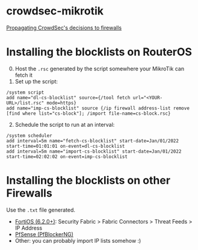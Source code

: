 # crowdsec-mikrotik
[Propagating CrowdSec's decisions to firewalls](https://ssh.nu/post/crowdsec-firewall/)


# Installing the blocklists on RouterOS
0. Host the `.rsc` generated by the script somewhere your MikroTik can fetch it
1. Set up the script:
```
/system script 
add name="dl-cs-blocklist" source={/tool fetch url="<YOUR-URL>/list.rsc" mode=https}
add name="imp-cs-blocklist" source {/ip firewall address-list remove [find where list="cs-block"]; /import file-name=cs-block.rsc}
```
2. Schedule the script to run at an interval:
```
/system scheduler 
add interval=5m name="fetch-cs-blocklist" start-date=Jan/01/2022 start-time=01:01:01 on-event=dl-cs-blocklist
add interval=5m name="import-cs-blocklist" start-date=Jan/01/2022 start-time=02:02:02 on-event=imp-cs-blocklist
```

# Installing the blocklists on other Firewalls
Use the `.txt` file generated.
* [FortiOS (6.2.0+)](https://docs.fortinet.com/document/fortigate/6.2.0/new-features/625349/external-block-list-threat-feed-policy): Security Fabric > Fabric Connectors > Threat Feeds > IP Address
* [PfSense (PfBlockerNG)](https://protectli.com/kb/how-to-setup-pfblockerng/)
* Other: you can probably import IP lists somehow :) 
